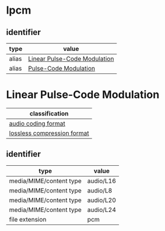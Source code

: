 # lpcm

## identifier
| type              | value
| ----------------- | -----
| alias             | [Linear Pulse-Code Modulation](#linear-pulse-code-modulation)
| alias             | [Pulse-Code Modulation](pcm.md)

# Linear Pulse-Code Modulation
| classification
| --------------
| [audio coding format](audio.md)
| [lossless compression format](compression.md)

## identifier
| type                    | value
| ----------------------- | -----
| media/MIME/content type | audio/L16
| media/MIME/content type | audio/L8
| media/MIME/content type | audio/L20
| media/MIME/content type | audio/L24
| file extension          | pcm

